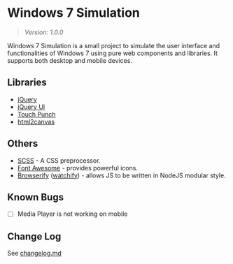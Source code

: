 # Windows 7 Simulation

> *Version: 1.0.0*

Windows 7 Simulation is a small project to simulate the user interface and functionalities of Windows 7 using pure web components and libraries.
It supports both desktop and mobile devices.

## Libraries

* [jQuery](https://jquery.com/)
* [jQuery UI](https://jqueryui.com/)
* [Touch Punch](http://touchpunch.furf.com/)
* [html2canvas](https://html2canvas.hertzen.com/)

## Others

* [SCSS](https://sass-lang.com/) - A CSS preprocessor.
* [Font Awesome](https://fontawesome.com/v4.7.0/) - provides powerful icons.
* [Browserify](http://browserify.org/) ([watchify](https://github.com/browserify/watchify)) - allows JS to be written in NodeJS modular style.

## Known Bugs

* [ ] Media Player is not working on mobile

## Change Log

See [changelog.md](changelog.md)
